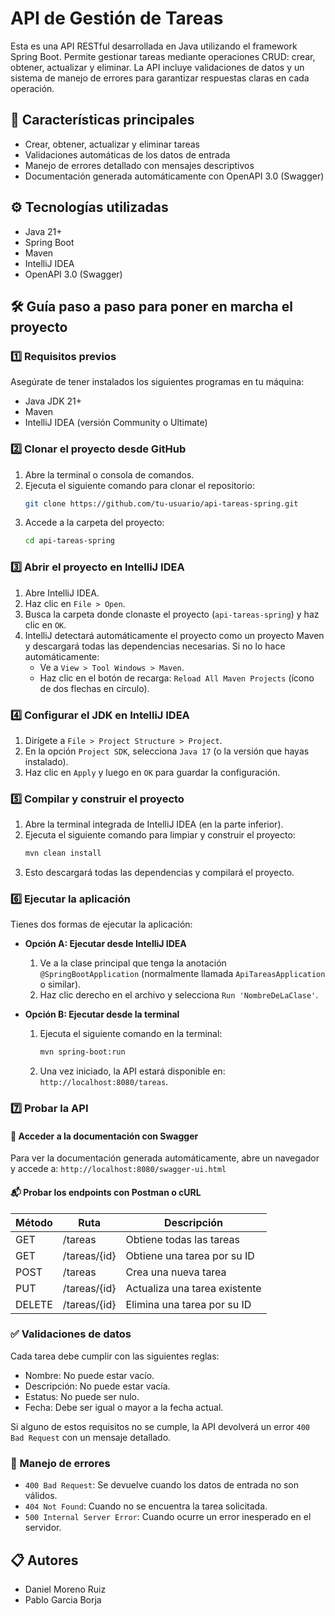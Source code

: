 # API de Gestión de Tareas

Esta es una API RESTful desarrollada en Java utilizando el framework Spring Boot. Permite gestionar tareas mediante operaciones CRUD: crear, obtener, actualizar y eliminar. La API incluye validaciones de datos y un sistema de manejo de errores para garantizar respuestas claras en cada operación.

## 🚀 Características principales

- Crear, obtener, actualizar y eliminar tareas
- Validaciones automáticas de los datos de entrada
- Manejo de errores detallado con mensajes descriptivos
- Documentación generada automáticamente con OpenAPI 3.0 (Swagger)

## ⚙️ Tecnologías utilizadas

- Java 21+
- Spring Boot
- Maven
- IntelliJ IDEA
- OpenAPI 3.0 (Swagger)

## 🛠️ Guía paso a paso para poner en marcha el proyecto

### 1️⃣ Requisitos previos

Asegúrate de tener instalados los siguientes programas en tu máquina:

- Java JDK 21+
- Maven
- IntelliJ IDEA (versión Community o Ultimate)

### 2️⃣ Clonar el proyecto desde GitHub

1. Abre la terminal o consola de comandos.
2. Ejecuta el siguiente comando para clonar el repositorio:
    ```sh
    git clone https://github.com/tu-usuario/api-tareas-spring.git
    ```
3. Accede a la carpeta del proyecto:
    ```sh
    cd api-tareas-spring
    ```

### 3️⃣ Abrir el proyecto en IntelliJ IDEA

1. Abre IntelliJ IDEA.
2. Haz clic en `File > Open`.
3. Busca la carpeta donde clonaste el proyecto (`api-tareas-spring`) y haz clic en `OK`.
4. IntelliJ detectará automáticamente el proyecto como un proyecto Maven y descargará todas las dependencias necesarias. Si no lo hace automáticamente:
    - Ve a `View > Tool Windows > Maven`.
    - Haz clic en el botón de recarga: `Reload All Maven Projects` (ícono de dos flechas en círculo).

### 4️⃣ Configurar el JDK en IntelliJ IDEA

1. Dirígete a `File > Project Structure > Project`.
2. En la opción `Project SDK`, selecciona `Java 17` (o la versión que hayas instalado).
3. Haz clic en `Apply` y luego en `OK` para guardar la configuración.

### 5️⃣ Compilar y construir el proyecto

1. Abre la terminal integrada de IntelliJ IDEA (en la parte inferior).
2. Ejecuta el siguiente comando para limpiar y construir el proyecto:
    ```sh
    mvn clean install
    ```
3. Esto descargará todas las dependencias y compilará el proyecto.

### 6️⃣ Ejecutar la aplicación

Tienes dos formas de ejecutar la aplicación:

- **Opción A: Ejecutar desde IntelliJ IDEA**
    1. Ve a la clase principal que tenga la anotación `@SpringBootApplication` (normalmente llamada `ApiTareasApplication` o similar).
    2. Haz clic derecho en el archivo y selecciona `Run 'NombreDeLaClase'`.

- **Opción B: Ejecutar desde la terminal**
    1. Ejecuta el siguiente comando en la terminal:
        ```sh
        mvn spring-boot:run
        ```
    2. Una vez iniciado, la API estará disponible en: `http://localhost:8080/tareas`.

### 7️⃣ Probar la API

#### 🔗 Acceder a la documentación con Swagger

Para ver la documentación generada automáticamente, abre un navegador y accede a: `http://localhost:8080/swagger-ui.html`

#### 📬 Probar los endpoints con Postman o cURL

| Método | Ruta          | Descripción                   |
|--------|---------------|-------------------------------|
| GET    | /tareas       | Obtiene todas las tareas      |
| GET    | /tareas/{id}  | Obtiene una tarea por su ID   |
| POST   | /tareas       | Crea una nueva tarea          |
| PUT    | /tareas/{id}  | Actualiza una tarea existente |
| DELETE | /tareas/{id}  | Elimina una tarea por su ID   |

### ✅ Validaciones de datos

Cada tarea debe cumplir con las siguientes reglas:

- Nombre: No puede estar vacío.
- Descripción: No puede estar vacía.
- Estatus: No puede ser nulo.
- Fecha: Debe ser igual o mayor a la fecha actual.

Si alguno de estos requisitos no se cumple, la API devolverá un error `400 Bad Request` con un mensaje detallado.

### 🐛 Manejo de errores

- `400 Bad Request`: Se devuelve cuando los datos de entrada no son válidos.
- `404 Not Found`: Cuando no se encuentra la tarea solicitada.
- `500 Internal Server Error`: Cuando ocurre un error inesperado en el servidor.

## 📋 Autores
- Daniel Moreno Ruiz
- Pablo Garcia Borja
